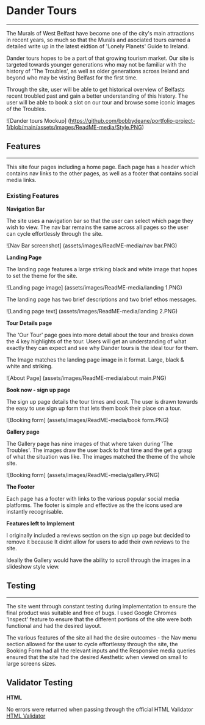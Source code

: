 # Dander Tours
<hr>
The Murals of West Belfast have become one of the city's main attractions in recent years, so much so that the Murals and asociated tours earned a detailed write up in the latest eidtion of 'Lonely Planets' Guide to Ireland.

Dander tours hopes to be a part of that growing tourism market. Our site is targeted towards younger generations who may not be familiar with the history of 'The Troubles', as well as older generations across Ireland and beyond who may be visting Belfast for the first time.

Through the site, user will be able to get historical overview of Belfasts recent troubled past and gain a better understanding of this history. The user will be able to book a slot on our tour and browse some iconic images of the Troubles. 

![Dander tours Mockup] (https://github.com/bobbydeane/portfolio-project-1/blob/main/assets/images/ReadME-media/Style.PNG)

## Features
<hr>
This site four pages including a home page. Each page has a header which contains nav links to the other pages, as well as a footer that contains social media links.



### Existing Features


**Navigation Bar**

The site uses a navigation bar so that the user can select which page they wish to view. The nav bar remains the same across all pages so the user can cycle effortlessly through the site.

![Nav Bar screenshot] (assets/images/ReadME-media/nav bar.PNG)



**Landing Page**

The landing page features a large striking black and white image that hopes to set the theme for the site.

![Landing page image] (assets/images/ReadME-media/landing 1.PNG)

The landing page has two brief descriptions and two brief ethos messages.

![Landing page text] (assets/images/ReadME-media/landing 2.PNG)


**Tour Details page**

The 'Our Tour' page goes into more detail about the tour and breaks down the 4 key highlights of the tour. Users will get an understanding of what exactly they can expect and see why Dander tours is the ideal tour for them.

The Image matches the landing page image in it format. Large, black & white and striking.

![About Page] (assets/images/ReadME-media/about main.PNG)



**Book now - sign up page**

The sign up page details the tour times and cost. The user is drawn towards the easy to use sign up form that lets them book their place on a tour.

![Booking form] (assets/images/ReadME-media/book form.PNG)



**Gallery page**

The Gallery page has nine images of that where taken during 'The Troubles'. The images draw the user back to that time and the get a grasp of what the situation was like. The images matched the theme of the whole site.

![Booking form] (assets/images/ReadME-media/gallery.PNG)



**The Footer**

Each page has a footer with links to the various popular social media platforms. The footer is simple and effective as the the icons used are instantly recognisable.


**Features left to Implement**

I originally included a reviews section on the sign up page but decided to remove it because It didnt allow for users to add their own reviews to the site.

Ideally the Gallery would have the ability to scroll through the images in a slideshow style view.



## Testing ##
<hr>

The site went through constant testing during implementation to ensure the final product was suitable and free of bugs. I used Google Chromes 'Inspect' feature to ensure that the different portions of the site were both functional and had the desired layout.

The various features of the site all had the desire outcomes - the Nav menu section allowed for the user to cycle effortlessy through the site, the Booking Form had all the relevant inputs and the Responsive media queries ensured that the site had the desired Aesthetic when viewed on small to large screens sizes.


## Validator Testing ##

**HTML**

No errors were returned when passing through the official HTML Validator [HTML Validator]( .)





